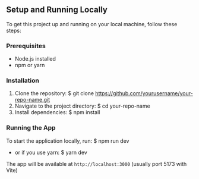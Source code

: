 ## Setup and Running Locally

To get this project up and running on your local machine, follow these steps:

### Prerequisites

- Node.js installed
- npm or yarn

### Installation

1. Clone the repository: 
   $ git clone https://github.com/yourusername/your-repo-name.git
2. Navigate to the project directory:
   $ cd your-repo-name
3. Install dependencies:
   $ npm install

### Running the App

To start the application locally, run:
      $ npm run dev
- or if you use yarn:
      $ yarn dev


The app will be available at `http://localhost:3000` (usually port 5173 with Vite)



